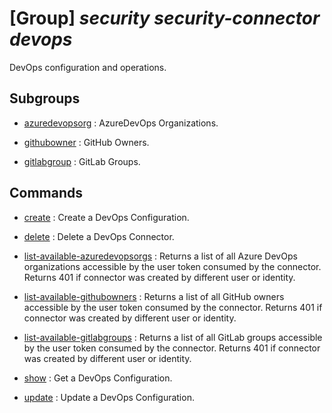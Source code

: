 # [Group] _security security-connector devops_

DevOps configuration and operations.

## Subgroups

- [azuredevopsorg](/Commands/security/security-connector/devops/azuredevopsorg/readme.md)
: AzureDevOps Organizations.

- [githubowner](/Commands/security/security-connector/devops/githubowner/readme.md)
: GitHub Owners.

- [gitlabgroup](/Commands/security/security-connector/devops/gitlabgroup/readme.md)
: GitLab Groups.

## Commands

- [create](/Commands/security/security-connector/devops/_create.md)
: Create a DevOps Configuration.

- [delete](/Commands/security/security-connector/devops/_delete.md)
: Delete a DevOps Connector.

- [list-available-azuredevopsorgs](/Commands/security/security-connector/devops/_list-available-azuredevopsorgs.md)
: Returns a list of all Azure DevOps organizations accessible by the user token consumed by the connector. Returns 401 if connector was created by different user or identity.

- [list-available-githubowners](/Commands/security/security-connector/devops/_list-available-githubowners.md)
: Returns a list of all GitHub owners accessible by the user token consumed by the connector. Returns 401 if connector was created by different user or identity.

- [list-available-gitlabgroups](/Commands/security/security-connector/devops/_list-available-gitlabgroups.md)
: Returns a list of all GitLab groups accessible by the user token consumed by the connector. Returns 401 if connector was created by different user or identity.

- [show](/Commands/security/security-connector/devops/_show.md)
: Get a DevOps Configuration.

- [update](/Commands/security/security-connector/devops/_update.md)
: Update a DevOps Configuration.
